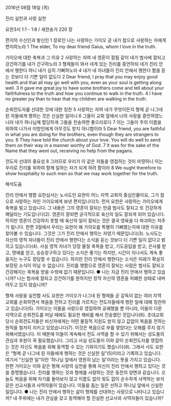 2016년 08월 18일 (목)

진리 실천과 사랑 실천



요한3서 1:1 - 1:8 / 새찬송가 220 장


편지의 수신인과 발신인
1 장로인 나는 사랑하는 가이오 곧 내가 참으로 사랑하는 자에게 편지하노라
1 The elder, To my dear friend Gaius, whom I love in the truth.

가이오에 대한 축복과 그 이유
2 사랑하는 자여 네 영혼이 잘됨 같이 네가 범사에 잘되고 강건하기를 내가 간구하노라 3 형제들이 와서 네게 있는 진리를 증언하되 네가 진리 안에서 행한다 하니 내가 심히 기뻐하노라 4 내가 내 자녀들이 진리 안에서 행한다 함을 듣는 것보다 더 기쁜 일이 없도다
2 Dear friend, I pray that you may enjoy good health and that all may go well with you, even as your soul is getting along well. 3 It gave me great joy to have some brothers come and tell about your faithfulness to the truth and how you continue to walk in the truth. 4 I have no greater joy than to hear that my children are walking in the truth.

순회전도자를 선대한 것에 대한 칭찬
5 사랑하는 자여 네가 무엇이든지 형제 곧 나그네 된 자들에게 행하는 것은 신실한 일이니 6 그들이 교회 앞에서 너의 사랑을 증언하였느니라 네가 하나님께 합당하게 그들을 전송하면 좋으리로다 7 이는 그들이 주의 이름을 위하여 나가서 이방인에게 아무것도 받지 아니함이라
5 Dear friend, you are faithful in what you are doing for the brothers, even though they are strangers to you. 6 They have told the church about your love. You will do well to send them on their way in a manner worthy of God. 7 It was for the sake of the Name that they went out, receiving no help from the pagans.

전도자 선대의 중요성
8 그러므로 우리가 이 같은 자들을 영접하는 것이 마땅하니 이는 우리로 진리를 위하여 함께 일하는 자가 되게 하려 함이라
8 We ought therefore to show hospitality to such men so that we may work together for the truth.

해석도움





진리 안에서 행함
요한삼서는 노사도인 요한이 어느 지역 교회의 중심인물이요, 그가 참으로 사랑하는 자인 가이오에게 보낸 편지입니다(1). 먼저 요한은 사랑하는 가이오에게 축복을 빌고 있습니다. 그 내용은 그의 영혼이 잘되는 만큼 범사도 잘되고 또 건강하게 해달라는 기도입니다(2). 영혼이 잘되면 궁극적으로 육신의 일도 잘되게 되어 있습니다. 하지만 영혼이 건강하지 못할 때 육신의 일이 잘되는 것은 결국 영육을 다 파괴하는 저주가 됩니다. 한편 3절에서 우리는 요한이 왜 가이오를 특별히 기뻐했는지에 대한 이유를 찾아볼 수 있습니다. 그것은 그가 진리 안에서 행하는 자였기 때문입니다(3). 노사도는 자신의 영적 자녀들이 진리 안에서 행한다는 소식을 듣는 것보다 더 기쁜 일이 없다고 밝히고 있습니다(4). 사실 영적 자녀가 당장 물질 축복을 받고, 기도응답을 받고, 은사를 받고, 명예를 얻고, 승승장구하고 있다는 소식은 좋기는 하지만, 시간이 지나서도 계속 좋을지는 누구도 장담할 수 없습니다. 하지만 진리 안에서 행한다는 소식은 미래가 확실히 보장된 소식이 아닐 수 없습니다. 진리를 행함으로 영혼이 잘되는 사람은 범사도 잘되고 건강해지는 축복을 받을 수밖에 없기 때문입니다.
● 나는 지금 진리 안에서 행하고 있습니까? 나는 범사에 잘되고 강건하기를 원하지만 정작 자신의 영혼을 피폐한 상태로 내버려두고 있지 않습니까?

형제 사랑을 실천함
사도 요한은 가이오가 나그네 된 형제들 곧 감독이 없는 여러 지역 교회를 순회하면서 복음을 전하고 진리를 가르치는 전도자들에게 행한 일에 대해 칭찬하고 있습니다(5). 가이오는 이들을 사랑으로 영접하여 공궤했을 뿐 아니라, 이들이 다른 지역으로 순회전도를 떠날 때에도 필요한 채비를 해서 전송했던 것입니다(6). 초대교회 당시 순회전도자들은 비신자에게는 어떤 물질적 지원도 받지 않고 값없이 복음을 전하는 원칙을 철저히 지키고 있었습니다(7). 이것은 복음으로 부를 쌓았다는 오해를 주지 않기 위해서였습니다. 이 때문에 이들이 계속해서 전도 사역을 할 수 있기 위해서는 성도들의 관심과 후원이 꼭 필요했습니다. 그리고 사실 성도들이 이와 같이 순회전도자를 영접하는 것은 자신도 복음을 위해 동역할 수 있는 기회이기도 했습니다(8). 그래서 사도 요한은 “형제 곧 나그네 된 자들에게 행하는 것은 신실한 일”(5)이라고 기록하고 있습니다. 여기서 “신실한 일”이란 ‘하나님 앞에서 영원히 남는 일’이라는 뜻을 가지고 있습니다. 한편 가이오는 이와 같은 형제 사랑의 실천을 통해 자신이 진리 안에서 행하고 있다는 것을 증명했습니다. 진리를 행하는 것과 형제를 사랑하는 것은 동전의 양면과 같습니다. 오늘도 복음을 위해 자기를 돌아보지 않고 이름도 없이 빛도 없이 순수하게 사역하는 보석 같은 선교사들과 사역자들이 있습니다. 이들을 돕는 일은 선하고 하나님 앞에서 신실한 일입니다.
● 나는 진리 안에서 행하는 삶이 형제를 선대하는 사랑으로 나타나고 있습니까? 내 주위에는 내가 관심을 갖고 동역해야 할 진실한 선교사와 사역자들이 있습니까?